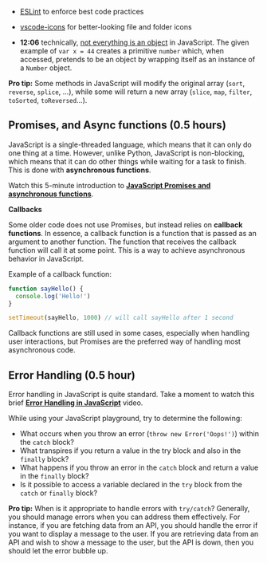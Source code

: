 - [ESLint](...) to enforce best code practices
- [vscode-icons](...) for better-looking file and folder icons

- **12:06** technically, [not everything is an object](https://developer.mozilla.org/en-US/docs/Glossary/Primitive) in JavaScript. The given example of `var x = 44` creates a primitive `number` which, when accessed, pretends to be an object by wrapping itself as an instance of a `Number` object.


**Pro tip:** Some methods in JavaScript will modify the original array (`sort`, `reverse`, `splice`, ...), while some will return a new array (`slice`, `map`, `filter`, `toSorted`, `toReversed`...).

## Promises, and Async functions (0.5 hours)

JavaScript is a single-threaded language, which means that it can only do one thing at a time. However, unlike Python, JavaScript is non-blocking, which means that it can do other things while waiting for a task to finish. This is done with **asynchronous functions**.

Watch this 5-minute introduction to **[JavaScript Promises and asynchronous functions](https://www.youtube.com/watch?v=li7FzDHYZpc)**.

**Callbacks**

Some older code does not use Promises, but instead relies on **callback functions**. In essence, a callback function is a function that is passed as an argument to another function. The function that receives the callback function will call it at some point. This is a way to achieve asynchronous behavior in JavaScript.

Example of a callback function:

```js
function sayHello() {
  console.log('Hello!')
}

setTimeout(sayHello, 1000) // will call sayHello after 1 second
```

Callback functions are still used in some cases, especially when handling user interactions, but Promises are the preferred way of handling most asynchronous code.

## Error Handling (0.5 hour)

Error handling in JavaScript is quite standard. Take a moment to watch this brief **[Error Handling in JavaScript](https://www.youtube.com/watch?v=cFTFtuEQ-10)** video.

While using your JavaScript playground, try to determine the following:
  - What occurs when you throw an error (`throw new Error('Oops!')`) within the `catch` block?
  - What transpires if you return a value in the try block and also in the `finally` block?
  - What happens if you throw an error in the `catch` block and return a value in the `finally` block?
  - Is it possible to access a variable declared in the `try` block from the `catch` or `finally` block?

**Pro tip:** When is it appropriate to handle errors with `try/catch`? Generally, you should manage errors when you can address them effectively. For instance, if you are fetching data from an API, you should handle the error if you want to display a message to the user. If you are retrieving data from an API and wish to show a message to the user, but the API is down, then you should let the error bubble up.
